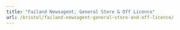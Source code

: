 ```yaml
---
title: "Failand Newsagent, General Store & Off Licence"
url: /bristol/failand-newsagent-general-store-and-off-licence/
---
```

